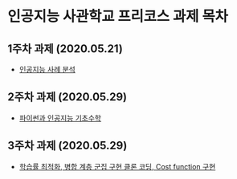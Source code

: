 # 인공지능 사관학교 프리코스 과제 목차

## 1주차 과제 (2020.05.21)

- [인공지능 사례 분석](1주차_과제(2020_05_21).ipynb)

## 2주차 과제 (2020.05.29)

- [파이썬과 인공지능 기초수학](2주차_과제(2020_05_29).ipynb)
## 3주차 과제 (2020.05.29)

- [학습률 최적화, 병합 계층 군집 구현 클론 코딩, Cost function 구현](3주차_과제(2020_06_11).ipynb)
